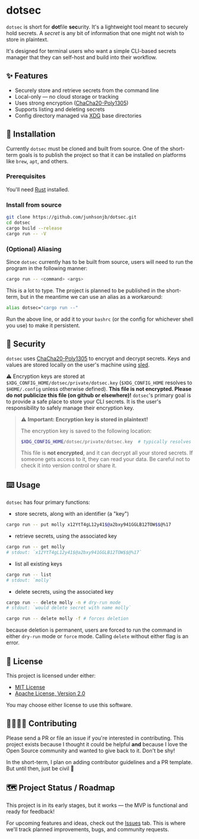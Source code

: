 # dotsec

`dotsec` is short for **dot**file **sec**urity. It's a lightweight tool meant to securely hold secrets. A *secret* is any bit of information that one might not wish to store in plaintext.

It's designed for terminal users who want a simple CLI-based secrets manager that they can self-host and build into their workflow.

## ✨ Features
- Securely store and retrieve secrets from the command line
- Local-only — no cloud storage or tracking
- Uses strong encryption ([ChaCha20-Poly1305](https://github.com/RustCrypto/AEADs/tree/master/chacha20poly1305))
- Supports listing and deleting secrets
- Config directory managed via [XDG](https://specifications.freedesktop.org/basedir-spec/latest/) base directories

## 💾 Installation

Currently `dotsec` must be cloned and built from source. One of the short-term goals is to publish the project so that it can be installed on platforms like `brew`, `apt`, and others.

### Prerequisites
You'll need [Rust](https://www.rust-lang.org/tools/install) installed.

### Install from source
```bash
git clone https://github.com/junhsonjb/dotsec.git
cd dotsec
cargo build --release
cargo run -- -V
```

### (Optional) Aliasing
Since `dotsec` currently has to be built from source, users will need to run the program in the following manner:
```bash
cargo run -- <command> <args>
```

This is a lot to type. The project is planned to be published in the short-term, but in the meantime we can use an alias as a workaround:
```bash
alias dotsec="cargo run --"
```
Run the above line, or add it to your `bashrc` (or the config for whichever shell you use) to make it persistent.

## 🔐 Security
`dotsec` uses [ChaCha20-Poly1305](https://github.com/RustCrypto/AEADs/tree/master/chacha20poly1305) to encrypt and decrypt secrets. Keys and values are stored locally on the user's machine using [sled](https://github.com/spacejam/sled).

⚠️ Encryption keys are stored at `$XDG_CONFIG_HOME/dotsec/private/dotsec.key` (`$XDG_CONFIG_HOME` resolves to `$HOME/.config` unless otherwise defined). **This file is not encrypted. Please do not publicize this file (on github or elsewhere)!** `dotsec`'s primary goal is to provide a safe place to store your CLI secrets. It is the user's responsibility to safely manage their encryption key.

> ⚠️ **Important: Encryption key is stored in plaintext!**
>
> The encryption key is saved to the following location:
> ```bash
> $XDG_CONFIG_HOME/dotsec/private/dotsec.key  # typically resolves to ~/.config/dotsec/private/dotsec.key
> ```
> This file is **not encrypted**, and it can decrypt all your stored secrets. If someone gets access to it, they can read your data. Be careful not to check it into version control or share it.

## ⌨️ Usage

`dotsec` has four primary functions:
- store secrets, along with an identifier (a "key")
```bash
cargo run -- put molly x12YtT4gL12y41$@a2bxy941GGLB12TOW$$@%17
```
- retrieve secrets, using the associated key
```bash
cargo run -- get molly
# stdout: `x12YtT4gL12y41$@a2bxy941GGLB12TOW$$@%17`
```
- list all existing keys
```bash
cargo run -- list
# stdout: `molly`
```
- delete secrets, using the associated key
```bash
cargo run -- delete molly -n # dry-run mode
# stdout: `would delete secret with name molly`

cargo run -- delete molly -f # forces deletion
```
because deletion is permanent, users are forced to run the command in either `dry-run` mode or `force` mode. Calling `delete` without either flag is an error.

## 🪪 License

This project is licensed under either:

- [MIT License](./LICENSE-MIT)
- [Apache License, Version 2.0](./LICENSE-APACHE)

You may choose either license to use this software.

## 🫱🏽‍🫲🏿 Contributing
Please send a PR or file an issue if you're interested in contributing. This project exists because I thought it could be helpful **and** because I love the Open Source community and wanted to give back to it. Don't be shy!

In the short-term, I plan on adding contributor guidelines and a PR template. But until then, just be civil 🙂

## 🗺️ Project Status / Roadmap
This project is in its early stages, but it works — the MVP is functional and ready for feedback!

For upcoming features and ideas, check out the [Issues](https://github.com/junhsonjb/dotsec/issues) tab. This is where we'll track planned improvements, bugs, and community requests.
